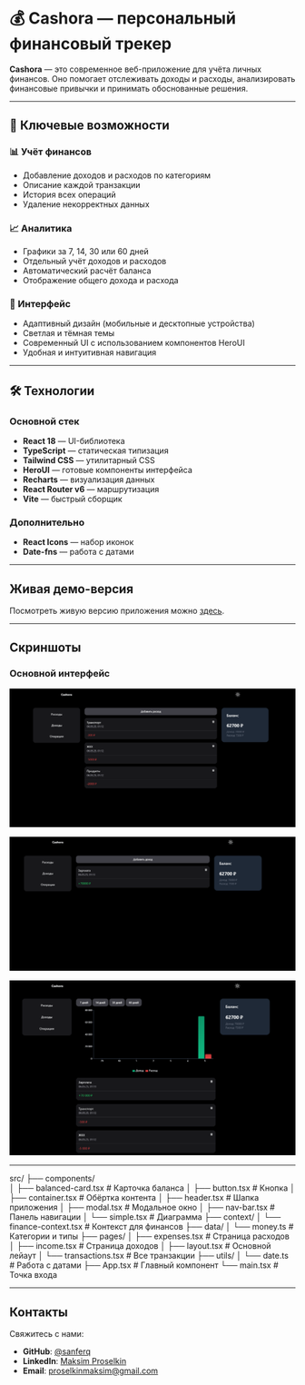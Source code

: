 # 💰 Cashora — персональный финансовый трекер

**Cashora** — это современное веб-приложение для учёта личных финансов. Оно помогает отслеживать доходы и расходы, анализировать финансовые привычки и принимать обоснованные решения.

---

## 🚀 Ключевые возможности

### 📊 Учёт финансов
- Добавление доходов и расходов по категориям
- Описание каждой транзакции
- История всех операций
- Удаление некорректных данных

### 📈 Аналитика
- Графики за 7, 14, 30 или 60 дней
- Отдельный учёт доходов и расходов
- Автоматический расчёт баланса
- Отображение общего дохода и расхода

### 🎨 Интерфейс
- Адаптивный дизайн (мобильные и десктопные устройства)
- Светлая и тёмная темы
- Современный UI с использованием компонентов HeroUI
- Удобная и интуитивная навигация

---

## 🛠️ Технологии

### Основной стек
- **React 18** — UI-библиотека
- **TypeScript** — статическая типизация
- **Tailwind CSS** — утилитарный CSS
- **HeroUI** — готовые компоненты интерфейса
- **Recharts** — визуализация данных
- **React Router v6** — маршрутизация
- **Vite** — быстрый сборщик

### Дополнительно
- **React Icons** — набор иконок
- **Date-fns** — работа с датами

---

## Живая демо-версия

Посмотреть живую версию приложения можно [здесь](https://sanferq.github.io/paint/).

---

## Скриншоты

### Основной интерфейс

![Main Interface](src/img/expenses.png)

![Main Interface](src/img/income.png)

![Main Interface](src/img/transaction.png)

---

src/
├── components/           
│   ├── balanced-card.tsx     # Карточка баланса
│   ├── button.tsx            # Кнопка
│   ├── container.tsx         # Обёртка контента
│   ├── header.tsx            # Шапка приложения
│   ├── modal.tsx             # Модальное окно
│   ├── nav-bar.tsx           # Панель навигации
│   └── simple.tsx            # Диаграмма
├── context/
│   └── finance-context.tsx   # Контекст для финансов
├── data/
│   └── money.ts              # Категории и типы
├── pages/
│   ├── expenses.tsx          # Страница расходов
│   ├── income.tsx            # Страница доходов
│   ├── layout.tsx            # Основной лейаут
│   └── transactions.tsx      # Все транзакции
├── utils/
│   └── date.ts               # Работа с датами
├── App.tsx                   # Главный компонент
└── main.tsx                  # Точка входа


---

## Контакты

Свяжитесь с нами:

- **GitHub**: [@sanferq](https://github.com/sanferq)
- **LinkedIn**: [Maksim Proselkin](https://www.linkedin.com/in/maksim-proselkin-769790363/)
- **Email**: [proselkinmaksim@gmail.com](mailto:proselkinmaksim@gmail.com)
